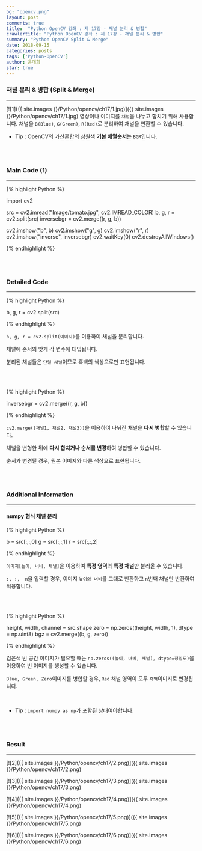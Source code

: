 ```yaml
---
bg: "opencv.png"
layout: post
comments: true
title:  "Python OpenCV 강좌 : 제 17강 - 채널 분리 & 병합"
crawlertitle: "Python OpenCV 강좌 : 제 17강 - 채널 분리 & 병합"
summary: "Python OpenCV Split & Merge"
date: 2018-09-15
categories: posts
tags: ['Python-OpenCV']
author: 윤대희
star: true
---
```


### 채널 분리 & 병합  (Split & Merge) ###
----------
[![1]({{ site.images }}/Python/opencv/ch17/1.jpg)]({{ site.images }}/Python/opencv/ch17/1.jpg)
영상이나 이미지를 `채널`을 나누고 합치기 위해 사용합니다. 채널을 `B(Blue)`, `G(Green)`, `R(Red)`로 분리하여 채널을 변환할 수 있습니다. 

* Tip : OpenCV의 가산혼합의 삼원색 **기본 배열순서**는 `BGR`입니다.

<br>
<br>

### Main Code (1) ###
----------

{% highlight Python %}

import cv2

src = cv2.imread("Image/tomato.jpg", cv2.IMREAD_COLOR)
b, g, r = cv2.split(src)
inversebgr = cv2.merge((r, g, b))

cv2.imshow("b", b)
cv2.imshow("g", g)
cv2.imshow("r", r)
cv2.imshow("inverse", inversebgr)
cv2.waitKey(0)
cv2.destroyAllWindows()

{% endhighlight %}

<br>
<br>

### Detailed Code ###
----------

{% highlight Python %}

b, g, r = cv2.split(src)

{% endhighlight %}

`b, g, r = cv2.split(이미지)`를 이용하여 채널을 분리합니다.

채널에 순서의 맞게 각 변수에 대입됩니다.

분리된 채널들은 `단일 채널`이므로 흑백의 색상으로만 표현됩니다.


<br>
<br>

{% highlight Python %}

inversebgr = cv2.merge((r, g, b))

{% endhighlight %}

`cv2.merge((채널1, 채널2, 채널3))`을 이용하여 나눠진 채널을 **다시 병합**할 수 있습니다.

채널을 변형한 뒤에 **다시 합치거나 순서를 변경**하여 병합할 수 있습니다.

순서가 변경될 경우, 원본 이미지와 다른 색상으로 표현됩니다.

<br>
<br>

### Additional Information ###
----------

#### numpy 형식 채널 분리 ###

{% highlight Python %}

b = src[:,:,0]
g = src[:,:,1]
r = src[:,:,2]

{% endhighlight %}

`이미지[높이, 너비, 채널]`을 이용하여 **특정 영역**의 **특정 채널**만 불러올 수 있습니다.

`:, :,  n`을 입력할 경우, 이미지 `높이와 너비`를 그대로 반환하고 `n`번째 채널만 반환하여 적용합니다.

<br>

<br>

{% highlight Python %}

height, width, channel = src.shape
zero = np.zeros((height, width, 1), dtype = np.uint8)
bgz = cv2.merge((b, g, zero))

{% endhighlight %}

검은색 빈 공간 이미지가 필요할 때는 `np.zeros((높이, 너비, 채널), dtype=정밀도)`을 이용하여 빈 이미지를 생성할 수 있습니다.

`Blue, Green, Zero`이미지를 병합할 경우, `Red` 채널 영역이 모두 `흑백`이미지로 변경됩니다.

<br>

* Tip : `import numpy as np`가 포함된 상태여야합니다.

<br>
<br>

### Result ###
----------

[![2]({{ site.images }}/Python/opencv/ch17/2.png)]({{ site.images }}/Python/opencv/ch17/2.png)

[![3]({{ site.images }}/Python/opencv/ch17/3.png)]({{ site.images }}/Python/opencv/ch17/3.png)

[![4]({{ site.images }}/Python/opencv/ch17/4.png)]({{ site.images }}/Python/opencv/ch17/4.png)

[![5]({{ site.images }}/Python/opencv/ch17/5.png)]({{ site.images }}/Python/opencv/ch17/5.png)

[![6]({{ site.images }}/Python/opencv/ch17/6.png)]({{ site.images }}/Python/opencv/ch17/6.png)


